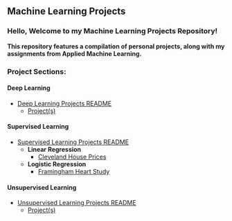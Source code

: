## Machine Learning Projects 
### Hello, Welcome to my Machine Learning Projects Repository! 

**This repository features a compilation of personal projects, along with my assignments from Applied Machine Learning.**

### Project Sections:
#### Deep Learning
- [Deep Learning Projects README](Deep%20Learning/readme.md)
  - [Project(s)](Deep%20Learning/)

#### Supervised Learning
- [Supervised Learning Projects README](Supervised%20Learning/readme.md)
  - **Linear Regression**      
    - [Cleveland House Prices](Supervised%20Learning/Cleveland%20House%20Prices)
  - **Logistic Regression**                                   
    - [Framingham Heart Study](Supervised%20Learning/Framingham%20Heart%20Study)            

#### Unsupervised Learning
- [Unsupervised Learning Projects README](Unsupervised%20Learning/readme.md)
  - [Project(s)](Unsupervised%20Learning/)
